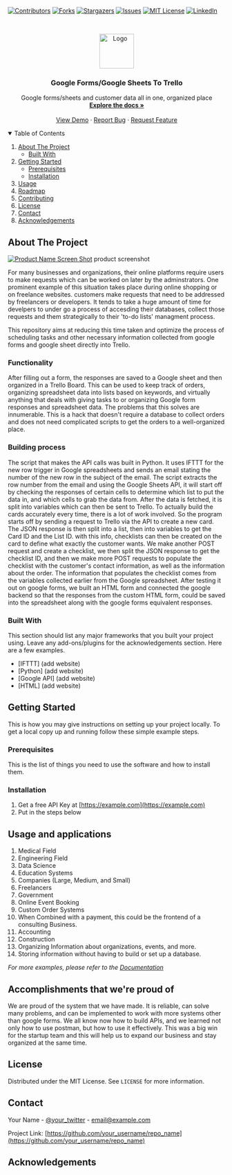 <!--
*** Thanks for checking out the Best-README-Template. If you have a suggestion
*** that would make this better, please fork the repo and create a pull request
*** or simply open an issue with the tag "enhancement".
*** Thanks again! Now go create something AMAZING! :D
-->



<!-- PROJECT SHIELDS -->
<!--
*** I'm using markdown "reference style" links for readability.
*** Reference links are enclosed in brackets [ ] instead of parentheses ( ).
*** See the bottom of this document for the declaration of the reference variables
*** for contributors-url, forks-url, etc. This is an optional, concise syntax you may use.
*** https://www.markdownguide.org/basic-syntax/#reference-style-links
-->
[![Contributors][contributors-shield]][contributors-url]
[![Forks][forks-shield]][forks-url]
[![Stargazers][stars-shield]][stars-url]
[![Issues][issues-shield]][issues-url]
[![MIT License][license-shield]][license-url]
[![LinkedIn][linkedin-shield]][linkedin-url]



<!-- PROJECT LOGO -->
<br />
<p align="center">
  <a href="https://github.com/othneildrew/Best-README-Template">
    <img src="images/logo.png" alt="Logo" width="80" height="80">
  </a>

  <h3 align="center">Google Forms/Google Sheets To Trello</h3>

  <p align="center">
    Google forms/sheets and customer data all in one, organized place
    <br />
    <a href="https://github.com/GaelKBertrand/googlesheet2trello"><strong>Explore the docs »</strong></a>
    <br />
    <br />
    <a href="https://github.com/GaelKBertrand/googlesheet2trello">View Demo</a>
    ·
    <a href="https://github.com/GaelKBertrand/googlesheet2trello/issues">Report Bug</a>
    ·
    <a href="https://github.com/GaelKBertrand/googlesheet2trello/issues">Request Feature</a>
  </p>
</p>



<!-- TABLE OF CONTENTS -->
<details open="open">
  <summary>Table of Contents</summary>
  <ol>
    <li>
      <a href="#about-the-project">About The Project</a>
      <ul>
        <li><a href="#built-with">Built With</a></li>
      </ul>
    </li>
    <li>
      <a href="#getting-started">Getting Started</a>
      <ul>
        <li><a href="#prerequisites">Prerequisites</a></li>
        <li><a href="#installation">Installation</a></li>
      </ul>
    </li>
    <li><a href="#usage">Usage</a></li>
    <li><a href="#roadmap">Roadmap</a></li>
    <li><a href="#contributing">Contributing</a></li>
    <li><a href="#license">License</a></li>
    <li><a href="#contact">Contact</a></li>
    <li><a href="#acknowledgements">Acknowledgements</a></li>
  </ol>
</details>



<!-- ABOUT THE PROJECT -->
## About The Project

[![Product Name Screen Shot][product-screenshot]](https://example.com) product screenshot 

For many businesses and organizations, their online platforms require users to make requests which can be worked on later by the adminstrators. One prominent example of this situation takes place during online shopping or on freelance websites. customers make requests that need to be addressed by freelancers or developers. It tends to take a huge amount of time for develpers to under go  a process of accesding their databases, collect those requests and them strategically to their 'to-do lists' managment process. 

This repository aims at reducing this time taken and optimize the process of scheduling tasks and other necessary information collected from google forms and google sheet directly into Trello. 

### Functionality 

After filling out a form, the responses are saved to a Google sheet and then organized in a Trello Board. This can be used to keep track of orders, organizing spreadsheet data into lists based on keywords, and virtually anything that deals with giving tasks to or organizing Google form responses and spreadsheet data. The problems that this solves are innumerable. This is a hack that doesn't require a database to collect orders and does not need complicated scripts to get the orders to a well-organized place.

### Building process

The script that makes the API calls was built in Python. It uses IFTTT for the new row trigger in Google spreadsheets and sends an email stating the number of the new row in the subject of the email. The script extracts the row number from the email and using the Google Sheets API, it will start off by checking the responses of certain cells to determine which list to put the data in, and which cells to grab the data from. After the data is fetched, it is split into variables which can then be sent to Trello. To actually build the cards accurately every time, there is a lot of work involved. So the program starts off by sending a request to Trello via the API to create a new card. The JSON response is then split into a list, then into variables to get the Card ID and the List ID. with this info, checklists can then be created on the card to define what exactly the customer wants. We make another POST request and create a checklist, we then split the JSON response to get the checklist ID, and then we make more POST requests to populate the checklist with the customer's contact information, as well as the information about the order. The information that populates the checklist comes from the variables collected earlier from the Google spreadsheet. After testing it out on google forms, we built an HTML form and connected the google backend so that the responses from the custom HTML form, could be saved into the spreadsheet along with the google forms equivalent responses.

### Built With

This section should list any major frameworks that you built your project using. Leave any add-ons/plugins for the acknowledgements section. Here are a few examples.
* [IFTTT] (add website)
* [Python] (add website)
* [Google API] (add website)
* [HTML] (add website)


<!-- GETTING STARTED -->
## Getting Started

This is how you may give instructions on setting up your project locally.
To get a local copy up and running follow these simple example steps.

### Prerequisites

This is the list of things you need to use the software and how to install them.


### Installation

1. Get a free API Key at [https://example.com](https://example.com)
2. Put in the steps below 


<!-- USAGE EXAMPLES -->
## Usage and applications

1. Medical Field
2. Engineering Field
3. Data Science
4. Education Systems
5. Companies (Large, Medium, and Small)
6. Freelancers
7. Government
8. Online Event Booking
9. Custom Order Systems
10. When Combined with a payment, this could be the frontend of a consulting Business.
11. Accounting
12. Construction
13. Organizing Information about organizations, events, and more.
14. Storing information without having to build or set up a database.

_For more examples, please refer to the [Documentation](https://example.com)_




<!-- Accomplishments -->

## Accomplishments that we're proud of

We are proud of the system that we have made. It is reliable, can solve many problems, and can be implemented to work with more systems other than google forms. We all know now how to build APIs, and we learned not only how to use postman, but how to use it effectively. This was a big win for the startup team and this will help us to expand our business and stay organized at the same time.


<!-- LICENSE -->
## License

Distributed under the MIT License. See `LICENSE` for more information.



<!-- CONTACT -->
## Contact

Your Name - [@your_twitter](https://twitter.com/your_username) - email@example.com

Project Link: [https://github.com/your_username/repo_name](https://github.com/your_username/repo_name)



<!-- ACKNOWLEDGEMENTS -->
## Acknowledgements





<!-- MARKDOWN LINKS & IMAGES -->
<!-- https://www.markdownguide.org/basic-syntax/#reference-style-links -->
[contributors-shield]: https://img.shields.io/github/contributors/othneildrew/Best-README-Template.svg?style=for-the-badge
[contributors-url]: https://github.com/othneildrew/Best-README-Template/graphs/contributors
[forks-shield]: https://img.shields.io/github/forks/othneildrew/Best-README-Template.svg?style=for-the-badge
[forks-url]: https://github.com/othneildrew/Best-README-Template/network/members
[stars-shield]: https://img.shields.io/github/stars/othneildrew/Best-README-Template.svg?style=for-the-badge
[stars-url]: https://github.com/othneildrew/Best-README-Template/stargazers
[issues-shield]: https://img.shields.io/github/issues/othneildrew/Best-README-Template.svg?style=for-the-badge
[issues-url]: https://github.com/othneildrew/Best-README-Template/issues
[license-shield]: https://img.shields.io/github/license/othneildrew/Best-README-Template.svg?style=for-the-badge
[license-url]: https://github.com/othneildrew/Best-README-Template/blob/master/LICENSE.txt
[linkedin-shield]: https://img.shields.io/badge/-LinkedIn-black.svg?style=for-the-badge&logo=linkedin&colorB=555
[linkedin-url]: https://linkedin.com/in/othneildrew
[product-screenshot]: images/screenshot.png
